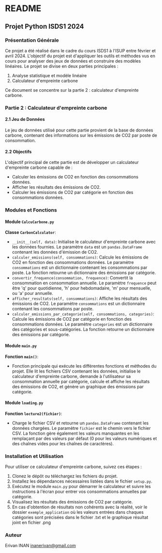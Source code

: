 # README

## Projet Python ISDS1 2024

### Présentation Générale

Ce projet a été réalisé dans le cadre du cours ISDS1 à l'ISUP entre février et avril 2024. L'objectif du projet est d'appliquer les outils et méthodes vus en cours pour analyser des jeux de données et construire des modèles linéaires. Le projet se divise en deux parties principales :

1. Analyse statistique et modèle linéaire
2. Calculateur d'empreinte carbone

Ce document se concentre sur la partie 2 : calculateur d'empreinte carbone.

### Partie 2 : Calculateur d'empreinte carbone

#### 2.1 Jeu de Données

Le jeu de données utilisé pour cette partie provient de la base de données carbone, contenant des informations sur les émissions de CO2 par poste de consommation.

#### 2.2 Objectifs

L'objectif principal de cette partie est de développer un calculateur d'empreinte carbone capable de :
- Calculer les émissions de CO2 en fonction des consommations données.
- Afficher les résultats des émissions de CO2.
- Calculer les émissions de CO2 par catégorie en fonction des consommations données.

### Modules et Fonctions

#### Module `CalcuCarbone.py`

**Classe `CarbonCalculator`**:
- `__init__(self, data)`: Initialise le calculateur d'empreinte carbone avec les données fournies. Le paramètre `data` est un `pandas.DataFrame` contenant les données d'émission de CO2.
- `calculer_emissions(self, consommations)`: Calcule les émissions de CO2 en fonction des consommations données. Le paramètre `consommations` est un dictionnaire contenant les consommations par poste. La fonction retourne un dictionnaire des émissions par catégorie.
- `convertir_frequence(consommation, frequence)`: Convertit la consommation en consommation annuelle. Le paramètre `frequence` peut être 'q' pour quotidienne, 'h' pour hebdomadaire, 'm' pour mensuelle, ou 'a' pour annuelle.
- `afficher_resultats(self, consommations)`: Affiche les résultats des émissions de CO2. Le paramètre `consommations` est un dictionnaire contenant les consommations par poste.
- `calculer_emissions_par_categorie(self, consommations, categories)`: Calcule les émissions de CO2 par catégorie en fonction des consommations données. Le paramètre `categories` est un dictionnaire des catégories et sous-catégories. La fonction retourne un dictionnaire des émissions par catégorie.

#### Module `main.py`

**Fonction `main()`**:
- Fonction principale qui exécute les différentes fonctions et méthodes du projet. Elle lit les fichiers CSV contenant les données, initialise le calculateur d'empreinte carbone, demande à l'utilisateur sa consommation annuelle par catégorie, calcule et affiche les résultats des émissions de CO2, et génère un graphique des émissions par catégorie.

#### Module `loading.py`

**Fonction `lecture2(fichier)`**:
- Charge le fichier CSV et retourne un `pandas.DataFrame` contenant les données chargées. Le paramètre `fichier` est le chemin vers le fichier CSV. La fonction gère également les valeurs manquantes en les remplaçant par des valeurs par défaut (0 pour les valeurs numériques et des chaînes vides pour les chaînes de caractères).

### Installation et Utilisation

Pour utiliser ce calculateur d'empreinte carbone, suivez ces étapes :

1. Clonez le dépôt ou téléchargez les fichiers du projet.
2. Installez les dépendances nécessaires listées dans le fichier `setup.py`.
3. Exécutez le module `main.py` pour démarrer le calculateur et suivre les instructions à l'écran pour entrer vos consommations annuelles par catégorie.
4. Visualisez les résultats des émissions de CO2 par catégorie.
5. En cas d'obtention de résultats non cohérents avec la réalité, voir le dossier `exemple_application` où les valeurs entrées dans chaques catégories sont précisées dans le fichier .txt et le graphique résultat joint en fichier .png 

### Auteur

Erivan INAN
inanerivan@gmail.com

